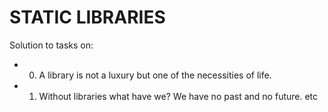 # STATIC LIBRARIES

Solution to tasks on: 

* 0. A library is not a luxury but one of the necessities of life.

* 1. Without libraries what have we? We have no past and no future. etc

